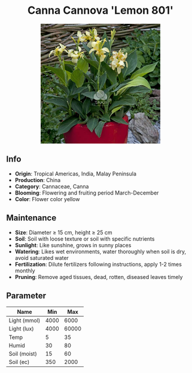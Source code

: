 <h1 align='center'>Canna Cannova 'Lemon 801'</h1>
<p align="center">
    <img 
        align='center'
        width='320'
        src="../images/canna cannova lemon 801.png" 
        alt='Canna Cannova 'Lemon 801'' />
</p>

## Info

 - **Origin**: Tropical Americas, India, Malay Peninsula
 - **Production**: China
 - **Category**: Cannaceae, Canna
 - **Blooming**: Flowering and fruiting period March-December
 - **Color**: Flower color yellow

## Maintenance

 - **Size**: Diameter ≥ 15 cm, height ≥ 25 cm
 - **Soil**: Soil with loose texture or soil with specific nutrients
 - **Sunlight**: Like sunshine, grows in sunny places
 - **Watering**: Likes wet environments, water thoroughly when soil is dry, avoid saturated water
 - **Fertilization**: Dilute fertilizers following instructions, apply 1-2 times monthly
 - **Pruning**: Remove aged tissues, dead, rotten, diseased leaves timely

## Parameter

| Name         | Min  | Max   |
|--------------|------|-------|
| Light (mmol) | 4000 | 6000  |
| Light (lux)  | 4000 | 60000 |
| Temp         | 5    | 35    |
| Humid        | 30   | 80    |
| Soil (moist) | 15   | 60    |
| Soil (ec)    | 350  | 2000  |